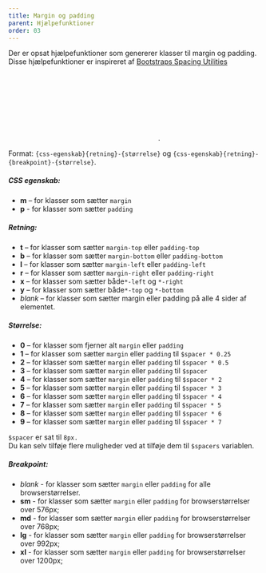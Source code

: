 ```yaml
---
title: Margin og padding
parent: Hjælpefunktioner
order: 03
---
```


<p>Der er opsat hjælpefunktioner som genererer klasser til margin og padding. Disse hjælpefunktioner er inspireret af <a href="https://getbootstrap.com/docs/4.1/utilities/spacing/" class="icon-link">Bootstraps Spacing Utilities<svg class="icon-svg"><use xlink:href="#open-in-new"></use></svg></a>.</p>
Format: <code>{css-egenskab}{retning}-{størrelse}</code> og <code>{css-egenskab}{retning}-{breakpoint}-{størrelse}</code>.

<h5 class="mb-0">CSS egenskab:</h5>
<ul>
    <li><b>m</b> – for klasser som sætter <code>margin</code></li>
    <li><b>p</b> - for klasser som sætter <code>padding</code></li>
</ul>

<h5 class="mb-0">Retning:</h5>
<ul>
    <li><b>t</b> – for klasser som sætter <code>margin-top</code> eller <code>padding-top</code></li>
    <li><b>b</b> – for klasser som sætter <code>margin-bottom</code> eller <code>padding-bottom</code></li>
    <li><b>l</b> – for klasser som sætter <code>margin-left</code> eller <code>padding-left</code></li>
    <li><b>r</b> – for klasser som sætter <code>margin-right</code> eller <code>padding-right</code></li>
    <li><b>x</b> – for klasser som sætter både<code>*-left</code> og <code>*-right</code></li>
    <li><b>y</b> – for klasser som sætter både<code>*-top</code> og <code>*-bottom</code></li>
    <li><i>blank</i> – for klasser som sætter margin eller padding på alle 4 sider af elementet.</li>
</ul>

<h5 class="mb-0">Størrelse:</h5>
<ul>
    <li><b>0</b> – for klasser som fjerner alt <code>margin</code> eller <code>padding</code></li>
    <li><b>1</b> – for klasser som sætter <code>margin</code> eller <code>padding</code> til <code>$spacer * 0.25</code></li>
    <li><b>2</b> – for klasser som sætter <code>margin</code> eller <code>padding</code> til <code>$spacer * 0.5</code></li>
    <li><b>3</b> – for klasser som sætter <code>margin</code> eller <code>padding</code> til <code>$spacer</code></li>
    <li><b>4</b> – for klasser som sætter <code>margin</code> eller <code>padding</code> til <code>$spacer * 2</code></li>
    <li><b>5</b> – for klasser som sætter <code>margin</code> eller <code>padding</code> til <code>$spacer * 3</code></li>
    <li><b>6</b> – for klasser som sætter <code>margin</code> eller <code>padding</code> til <code>$spacer * 4</code></li>
    <li><b>7</b> – for klasser som sætter <code>margin</code> eller <code>padding</code> til <code>$spacer * 5</code></li>
    <li><b>8</b> – for klasser som sætter <code>margin</code> eller <code>padding</code> til <code>$spacer * 6</code></li>
    <li><b>9</b> – for klasser som sætter <code>margin</code> eller <code>padding</code> til <code>$spacer * 7</code></li>
</ul>
<code>$spacer</code> er sat til <code>8px.</code><br>
Du kan selv tilføje flere muligheder ved at tilføje dem til <code>$spacers</code> variablen.

<h5 class="mb-0">Breakpoint:</h5>
<ul>
    <li><i>blank</i> - for klasser som sætter <code>margin</code> eller <code>padding</code> for alle browserstørrelser.</li>
    <li><b>sm</b> - for klasser som sætter <code>margin</code> eller <code>padding</code> for browserstørrelser over 576px;</li>
    <li><b>md</b> - for klasser som sætter <code>margin</code> eller <code>padding</code> for browserstørrelser over 768px;</li>
    <li><b>lg</b> - for klasser som sætter <code>margin</code> eller <code>padding</code> for browserstørrelser over 992px;</li>
    <li><b>xl</b> - for klasser som sætter <code>margin</code> eller <code>padding</code> for browserstørrelser over 1200px;</li>
</ul>